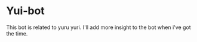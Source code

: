 # Yui-bot


This bot is related to yuru yuri. I'll add more insight to the bot when i've got the time.
